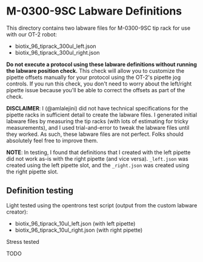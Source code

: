 # M-0300-9SC Labware Definitions

This directory contains two labware files for M-0300-9SC tip rack for use with our OT-2 robot:

- biotix_96_tiprack_300ul_left.json
- biotix_96_tiprack_300ul_right.json

**Do not execute a protocol using these labware definitions without running the labware position check.**
This check will allow you to customize the pipette offsets manually for your protocol using the OT-2's pipette jog controls.
If you run this check, you don't need to worry about the left/right pipette issue because you'll be able to correct the offsets as part of the check.

**DISCLAIMER**: I (@amlalejini) did not have technical specifications for the pipette racks in sufficient detail to create the labware files.
I generated initial labware files by measuring the tip racks (with lots of estimating for tricky measurements), and I used trial-and-error to tweak the labware files until they worked.
As such, these labware files are not perfect. Folks should absolutely feel free to improve them.

**NOTE**: In testing, I found that definitions that I created with the left pipette did not work as-is with the right pipette (and vice versa).
`_left.json` was created using the left pipette slot, and the `_right.json` was created using the right pipette slot.

## Definition testing

Light tested using the opentrons test script (output from the custom labware creator):

- biotix_96_tiprack_10ul_left.json (with left pipette)
- biotix_96_tiprack_10ul_right.json (with right pipette)

Stress tested

TODO
